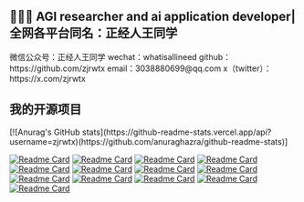 

<h2 align="left">👨🏻‍💻 AGI researcher and ai application developer|全网各平台同名：正经人王同学</h2>
微信公众号：正经人王同学
wechat：whatisallineed
github：https://github.com/zjrwtx
email：3038880699@qq.com
x（twitter）：https://x.com/zjrwtx
</h2>


<h2 align="left">我的开源项目</h2>
[![Anurag's GitHub stats](https://github-readme-stats.vercel.app/api?username=zjrwtx)(https://github.com/anuraghazra/github-readme-stats)]

[![Readme Card](https://github-readme-stats.vercel.app/api/pin/?username=zjrwtx&show_icons=true&theme=radical&repo=VideoQA_databuilder )](https://github.com/zjrwtx/VideoQA_databuilder)
[![Readme Card](https://github-readme-stats.vercel.app/api/pin/?username=zjrwtx&show_icons=true&theme=radical&repo=open_handwritingai )](https://github.com/zjrwtx/open_handwritingai)
[![Readme Card](https://github-readme-stats.vercel.app/api/pin/?username=zjrwtx&show_icons=true&theme=radical&repo=AIgene_anki )](https://github.com/zjrwtx/AIgene_anki)
[![Readme Card](https://github-readme-stats.vercel.app/api/pin/?username=zjrwtx&show_icons=true&theme=radical&repo=yourmemory_v1 )](https://github.com/zjrwtx/yourmemory_v1)
[![Readme Card](https://github-readme-stats.vercel.app/api/pin/?username=zjrwtx&show_icons=true&theme=radical&repo=jwtdemo )](https://github.com/zjrwtx/jwtdemo)
[![Readme Card](https://github-readme-stats.vercel.app/api/pin/?username=zjrwtx&show_icons=true&theme=radical&repo=Pass_the_exam )](https://github.com/zjrwtx/Pass_the_exam)
[![Readme Card](https://github-readme-stats.vercel.app/api/pin/?username=zjrwtx&show_icons=true&theme=radical&repo=littlenotenotes )](https://github.com/zjrwtx/littlenotenotes)
[![Readme Card](https://github-readme-stats.vercel.app/api/pin/?username=zjrwtx&show_icons=true&theme=radical&repo=bilibiliQA_databuilder )](https://github.com/zjrwtx/bilibiliQA_databuilder)
[![Readme Card](https://github-readme-stats.vercel.app/api/pin/?username=zjrwtx&show_icons=true&theme=radical&repo=WebQuestions_databuilder )](https://github.com/zjrwtx/WebQuestions_databuilder)
[![Readme Card](https://github-readme-stats.vercel.app/api/pin/?username=zjrwtx&show_icons=true&theme=radical&repo=preference_databuilder )](https://github.com/zjrwtx/preference_databuilder)
[![Readme Card](https://github-readme-stats.vercel.app/api/pin/?username=zjrwtx&show_icons=true&theme=radical&repo=AIgene_anki )](https://github.com/zjrwtx/AIgene_anki)
[![Readme Card](https://github-readme-stats.vercel.app/api/pin/?username=zjrwtx&show_icons=true&theme=radical&repo=videotopdf_ui )](https://github.com/zjrwtx/videotopdf_ui)
[![Readme Card](https://github-readme-stats.vercel.app/api/pin/?username=zjrwtx&show_icons=true&theme=radical&repo=open_summary )](https://github.com/zjrwtx/open_summary)





